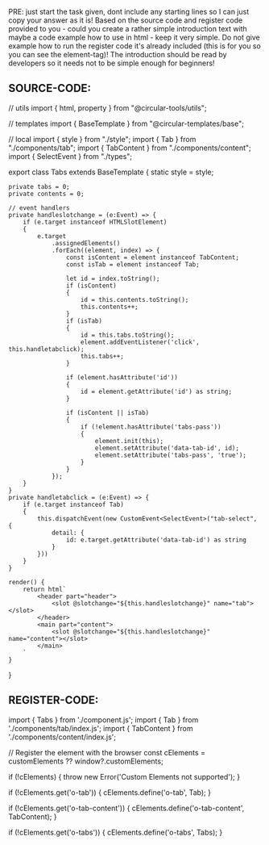 PRE: just start the task given, dont include any starting lines so I can just copy your answer as it is!
 Based on the source code and register code provided to you - could you create a rather simple introduction text with maybe a code example how to use in html - keep it very simple. Do not give example how to run the register code it's already included (this is for you so you can see the element-tag)! The introduction should be read by developers so it needs not to be simple enough for beginners!

## SOURCE-CODE:
// utils 
import { html, property } from "@circular-tools/utils";

// templates
import { BaseTemplate } from "@circular-templates/base";

// local 
import { style } from "./style";
import { Tab } from "./components/tab";
import { TabContent } from "./components/content";
import { SelectEvent } from "./types";

export class Tabs extends BaseTemplate {
    static style = style;

    private tabs = 0;
    private contents = 0;

    // event handlers
    private handleslotchange = (e:Event) => {
        if (e.target instanceof HTMLSlotElement)
        {
            e.target
                .assignedElements()
                .forEach((element, index) => {
                    const isContent = element instanceof TabContent;
                    const isTab = element instanceof Tab;

                    let id = index.toString();
                    if (isContent) 
                    {
                        id = this.contents.toString();
                        this.contents++;
                    }
                    if (isTab) 
                    {
                        id = this.tabs.toString();
                        element.addEventListener('click', this.handletabclick);
                        this.tabs++;
                    }

                    if (element.hasAttribute('id'))
                    {
                        id = element.getAttribute('id') as string;
                    }

                    if (isContent || isTab)
                    {
                        if (!element.hasAttribute('tabs-pass'))
                        {
                            element.init(this);
                            element.setAttribute('data-tab-id', id);
                            element.setAttribute('tabs-pass', 'true');
                        }
                    }
                });
        }
    }
    private handletabclick = (e:Event) => {
        if (e.target instanceof Tab)
        {
            this.dispatchEvent(new CustomEvent<SelectEvent>("tab-select", { 
                detail: { 
                    id: e.target.getAttribute('data-tab-id') as string 
                } 
            }))
        }
    }

    render() {
        return html`
            <header part="header">
                <slot @slotchange="${this.handleslotchange}" name="tab"></slot>
            </header>
            <main part="content">
                <slot @slotchange="${this.handleslotchange}" name="content"></slot>
            </main>
        `
    }
}
## REGISTER-CODE:
import { Tabs } from './component.js';
import { Tab } from './components/tab/index.js';
import { TabContent } from './components/content/index.js';

// Register the element with the browser
const cElements = customElements ?? window?.customElements;

if (!cElements) {
  throw new Error('Custom Elements not supported');
}

if (!cElements.get('o-tab')) {
  cElements.define('o-tab', Tab);
}

if (!cElements.get('o-tab-content')) {
  cElements.define('o-tab-content', TabContent);
}

if (!cElements.get('o-tabs')) {
  cElements.define('o-tabs', Tabs);
}
